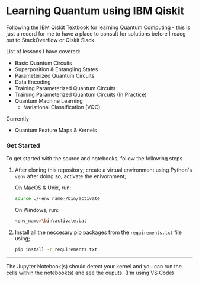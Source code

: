 # Learning Quantum using IBM Qiskit
Following the IBM Qiskit Textbook for learning Quantum Computing - this is just a record for me to have a place to consult for solutions before I reacg out to StackOverflow or Qiskit Slack.

List of lessons I have covered:
- Basic Quantum Circuits
- Superposition & Entangling States
- Parameterized Quantum Circuits
- Data Encoding
- Training Parameterized Quantum Circuits
- Training Parameterized Quantum Circuits (In Practice)
- Quantum Machine Learning
   - Variational Classification (VQC)

Currently
- Quantum Feature Maps & Kernels

### __Get Started__
To get started with the source and notebooks, follow the following steps
1. After cloning this repository; create a virtual environment using Python's `venv` after doing so, activate the enivornment; 
   
   On MacOS & Unix, run:
   ```bash
   source ./<env_name>/bin/activate
   ```
   
   On Windows, run:
   ```bash
   <env_name>\bin\activate.bat
   ```
   

2. Install all the neccesary pip packages from the `requirements.txt` file using;
   ```bash
   pip install -r requirements.txt
   ```

--------
The Jupyter Notebook(s) should detect your kernel and you can run the cells within the notebook(s) and see the ouputs. (I'm using VS Code)